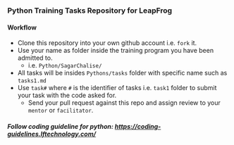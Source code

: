 ### Python Training Tasks Repository for LeapFrog


#### Workflow

* Clone this repository into your own github account i.e. `fork` it.
* Use your name as folder inside the training program you have been admitted to.
    - i.e. `Python/SagarChalise/`
* All tasks will be insides `Pythons/tasks` folder with specific name such as `tasks1.md`
* Use `task#` where `#` is the identifier of tasks i.e. `task1` folder to submit your task with the code asked for. 
    - Send your pull request against this repo and assign review to your `mentor` or `facilitator`.

##### Follow coding guideline for python: https://coding-guidelines.lftechnology.com/

